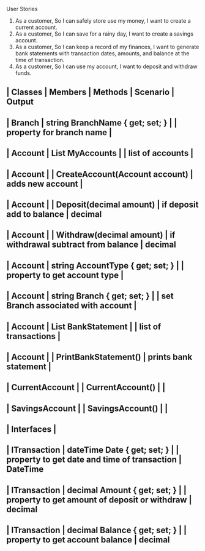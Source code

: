 ﻿User Stories
1. As a customer, So I can safely store use my money, I want to create a current account.
2. As a customer, So I can save for a rainy day, I want to create a savings account.
3. As a customer, So I can keep a record of my finances, I want to generate bank statements with transaction dates, amounts, and balance at the time of transaction.
4. As a customer, So I can use my account, I want to deposit and withdraw funds.

| Classes			| Members												| Methods							| Scenario										| Output
----------------------------------------------------------------------------------------------------------------------------------------------------------------------------
| Branch			| string BranchName { get; set; }						|									| property for branch name						|
----------------------------------------------------------------------------------------------------------------------------------------------------------------------------
| Account			| List<Account> MyAccounts								|  									| list of accounts								| 
----------------------------------------------------------------------------------------------------------------------------------------------------------------------------
| Account			|														|  CreateAccount(Account account)	| adds new account								| 
----------------------------------------------------------------------------------------------------------------------------------------------------------------------------
| Account			|														|  Deposit(decimal amount)			| if deposit add to balance						| decimal
----------------------------------------------------------------------------------------------------------------------------------------------------------------------------
| Account			|														|  Withdraw(decimal amount)			| if withdrawal subtract from balance			| decimal
----------------------------------------------------------------------------------------------------------------------------------------------------------------------------
| Account			| string AccountType { get; set; }						|									| property to get account type					| 
----------------------------------------------------------------------------------------------------------------------------------------------------------------------------
| Account			| string Branch { get; set; }							|									| set Branch associated with account			|
----------------------------------------------------------------------------------------------------------------------------------------------------------------------------
| Account			| List<ITransaction> BankStatement						|									| list of transactions							|
----------------------------------------------------------------------------------------------------------------------------------------------------------------------------
| Account			|														| PrintBankStatement()				| prints bank statement							|
----------------------------------------------------------------------------------------------------------------------------------------------------------------------------
| CurrentAccount	| 														| CurrentAccount()					|												|
----------------------------------------------------------------------------------------------------------------------------------------------------------------------------
| SavingsAccount	| 														| SavingsAccount()					|												|
----------------------------------------------------------------------------------------------------------------------------------------------------------------------------


| Interfaces        |
----------------------------------------------------------------------------------------------------------------------------------------------------------------------------
| ITransaction		| dateTime Date { get; set; }							|								| property to get date and time of transaction	| DateTime
----------------------------------------------------------------------------------------------------------------------------------------------------------------------------
| ITransaction		| decimal Amount { get; set; }							|								| property to get amount of deposit or withdraw	| decimal
----------------------------------------------------------------------------------------------------------------------------------------------------------------------------
| ITransaction		| decimal Balance { get; set; }							|								| property to get account balance				| decimal
----------------------------------------------------------------------------------------------------------------------------------------------------------------------------



